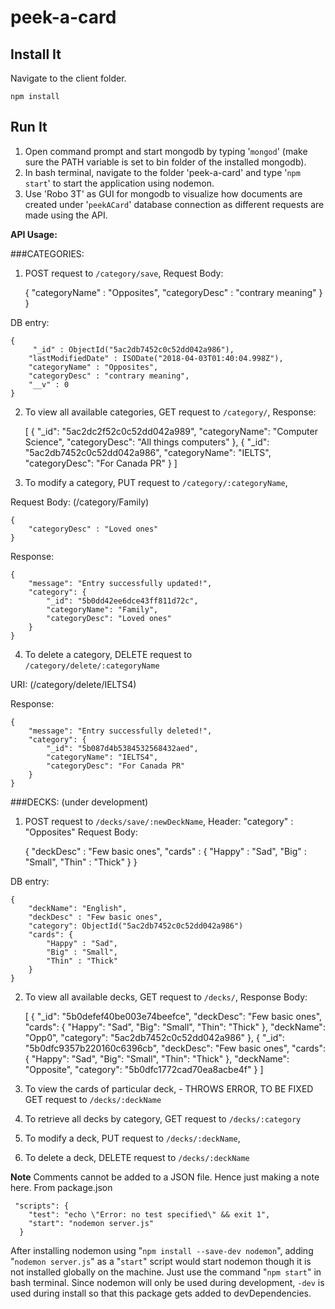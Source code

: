 # peek-a-card

## Install It
Navigate to the client folder.
```
npm install
```

## Run It
1. Open command prompt and start mongodb by typing '`mongod`' (make sure the PATH variable is set to bin folder of the installed mongodb).
2. In bash terminal, navigate to the folder 'peek-a-card' and type '`npm start`' to start the application using nodemon.
3. Use 'Robo 3T' as GUI for mongodb to visualize how documents are created under '`peekACard`' database connection as different requests are made using the API.

**API Usage:**

###CATEGORIES:

1. POST request to `/category/save`,
Request Body:

    {
    	"categoryName" : "Opposites",
    	"categoryDesc" : "contrary meaning"
    	}
    }

DB entry:

    {
         "_id" : ObjectId("5ac2db7452c0c52dd042a986"),
        "lastModifiedDate" : ISODate("2018-04-03T01:40:04.998Z"),
        "categoryName" : "Opposites",
        "categoryDesc" : "contrary meaning",
        "__v" : 0
    } 

2. To view all available categories,
GET request to `/category/`,
Response:

    [
         {
            "_id": "5ac2dc2f52c0c52dd042a989",
            "categoryName": "Computer Science",
            "categoryDesc": "All things computers"
        },
        {
            "_id": "5ac2db7452c0c52dd042a986",
            "categoryName": "IELTS",
            "categoryDesc": "For Canada PR"
        }
    ]

3. To modify a category,
PUT request to `/category/:categoryName`,

Request Body: (/category/Family)

    {
    	"categoryDesc" : "Loved ones"
    }

Response:

    {
        "message": "Entry successfully updated!",
        "category": {
            "_id": "5b0dd42ee6dce43ff811d72c",
            "categoryName": "Family",
            "categoryDesc": "Loved ones"
        }
    }

4. To delete a category,
DELETE request to `/category/delete/:categoryName`

URI: (/category/delete/IELTS4)

Response:

    {
        "message": "Entry successfully deleted!",
        "category": {
            "_id": "5b087d4b5384532568432aed",
            "categoryName": "IELTS4",
            "categoryDesc": "For Canada PR"
        }
    }

###DECKS: (under development)

1. POST request to `/decks/save/:newDeckName`,
Header: "category" : "Opposites"
Request Body:

    {
        "deckDesc" : "Few basic ones",
    	"cards" : {
    		"Happy" : "Sad",
    		"Big" : "Small",
    		"Thin" : "Thick"
    	}
    }

DB entry: 

    {
        "deckName": "English",
        "deckDesc" : "Few basic ones",
        "category": ObjectId("5ac2db7452c0c52dd042a986")
        "cards": {
    		"Happy" : "Sad",
    		"Big" : "Small",
    		"Thin" : "Thick"
        }
    } 


2. To view all available decks,
GET request to `/decks/`,
Response Body:

    [
    {
        "_id": "5b0defef40be003e74beefce",
        "deckDesc": "Few basic ones",
        "cards": {
            "Happy": "Sad",
            "Big": "Small",
            "Thin": "Thick"
        },
        "deckName": "Opp0",
        "category": "5ac2db7452c0c52dd042a986"
    },
    {
        "_id": "5b0dfc9357b220160c6396cb",
        "deckDesc": "Few basic ones",
        "cards": {
            "Happy": "Sad",
            "Big": "Small",
            "Thin": "Thick"
        },
        "deckName": "Opposite",
        "category": "5b0dfc1772cad70ea8acbe4f"
    }
]

3. To view the cards of  particular deck, - THROWS ERROR, TO BE FIXED 
GET request to `/decks/:deckName`

4. To retrieve all decks by category,
GET request to `/decks/:category`

5. To modify a deck,
PUT request to `/decks/:deckName`,

6. To delete a deck,
DELETE request to `/decks/:deckName`

**Note**
Comments cannot be added to a JSON file.
Hence just making a note here.
From package.json

     "scripts": {
        "test": "echo \"Error: no test specified\" && exit 1",
        "start": "nodemon server.js"
      }

After installing nodemon using "`npm install --save-dev nodemon`", adding "`nodemon server.js`" as a "`start`" script would start nodemon though it is not installed globally on the machine. Just use the command "`npm start`" in bash terminal. Since nodemon will only be used during development, `-dev` is used during install so that this package gets added to devDependencies.

